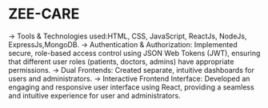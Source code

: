 # ZEE-CARE
-> Tools \& Technologies used:HTML, CSS, JavaScript, ReactJs, NodeJs, ExpressJs,MongoDB.
-> Authentication & Authorization: Implemented secure, role-based access control using JSON Web Tokens (JWT), ensuring that different user roles (patients, doctors, admins) 
have appropriate permissions.
-> Dual Frontends: Created separate, intuitive dashboards for users and administrators.
-> Interactive Frontend Interface: Developed an engaging and responsive user interface using React, providing a seamless and intuitive experience for user and administrators.
   
